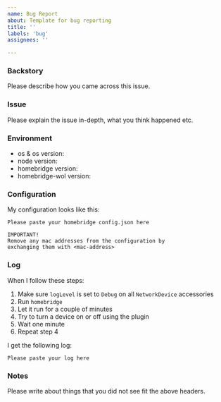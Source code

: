 ```yaml
---
name: Bug Report
about: Template for bug reporting
title: ''
labels: 'bug'
assignees: ''

---
```


<!--
IMPORTANT!

If what you're reporting is not a bug or issue with the plugin directly, please create a new discussion: https://github.com/AlexGustafsson/homebridge-wol/discussions.

Example of issues that are not bugs or related to this plugin:

* Wake command, start command or shutdown command do not work - this is user-supplied input and is executed by the plugin just like it would be executed if you were to type it in your own terminal

Example of issues that are helpful to the project:

* Feature suggestions - we love to hear what you envision for this project
* Bug reports - is there a typo or badly handled edge case? We'd love to hear about it!
-->

### Backstory
Please describe how you came across this issue.

### Issue
Please explain the issue in-depth, what you think happened etc.

### Environment
* os & os version:
* node version:
* homebridge version:
* homebridge-wol version:

### Configuration
My configuration looks like this:
```
Please paste your homebridge config.json here

IMPORTANT!
Remove any mac addresses from the configuration by
exchanging them with <mac-address>
```

### Log
When I follow these steps:
1. Make sure `logLevel` is set to `Debug` on all `NetworkDevice` accessories
2. Run `homebridge`
3. Let it run for a couple of minutes
4. Try to turn a device on or off using the plugin
5. Wait one minute
6. Repeat step 4

I get the following log:
```
Please paste your log here
```

### Notes
Please write about things that you did not see fit the above headers.
